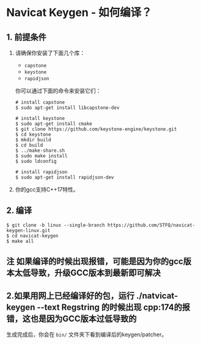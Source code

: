 # Navicat Keygen - 如何编译？

## 1. 前提条件

1. 请确保你安装了下面几个库：

   * `capstone`
   * `keystone`
   * `rapidjson`

   你可以通过下面的命令来安装它们：

   ```console
   # install capstone
   $ sudo apt-get install libcapstone-dev

   # install keystone
   $ sudo apt-get install cmake
   $ git clone https://github.com/keystone-engine/keystone.git
   $ cd keystone
   $ mkdir build
   $ cd build
   $ ../make-share.sh
   $ sudo make install
   $ sudo ldconfig

   # install rapidjson
   $ sudo apt-get install rapidjson-dev
   ```

2. 你的gcc支持C++17特性。 

## 2. 编译

```console
$ git clone -b linux --single-branch https://github.com/STFQ/navicat-keygen-linux.git
$ cd navicat-keygen
$ make all
```

## 注 如果编译的时候出现报错，可能是因为你的gcc版本太低导致，升级GCC版本到最新即可解决
## 2.如果用网上已经编译好的包，运行 ./natvicat-keygen --text Regstring  的时候出现  cpp:174的报错，这也是因为GCC版本过低导致的

生成完成后，你会在 `bin/` 文件夹下看到编译后的keygen/patcher。
